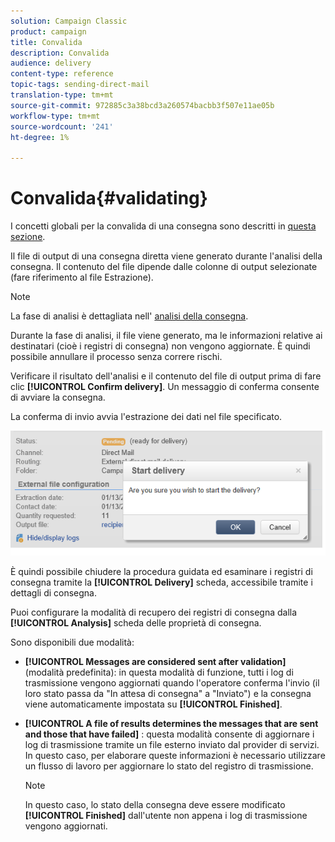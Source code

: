```yaml
---
solution: Campaign Classic
product: campaign
title: Convalida
description: Convalida
audience: delivery
content-type: reference
topic-tags: sending-direct-mail
translation-type: tm+mt
source-git-commit: 972885c3a38bcd3a260574bacbb3f507e11ae05b
workflow-type: tm+mt
source-wordcount: '241'
ht-degree: 1%

---
```



# Convalida{#validating}

I concetti globali per la convalida di una consegna sono descritti in [questa sezione](../../delivery/using/steps-validating-the-delivery.md).

Il file di output di una consegna diretta viene generato durante l&#39;analisi della consegna. Il contenuto del file dipende dalle colonne di output selezionate (fare riferimento al file [](../../delivery/using/defining-the-direct-mail-content.md#extraction-file)Estrazione).

>[!NOTE]
>
>La fase di analisi è dettagliata nell&#39; [analisi della consegna](../../delivery/using/steps-validating-the-delivery.md#analyzing-the-delivery).

Durante la fase di analisi, il file viene generato, ma le informazioni relative ai destinatari (cioè i registri di consegna) non vengono aggiornate. È quindi possibile annullare il processo senza correre rischi.

Verificare il risultato dell&#39;analisi e il contenuto del file di output prima di fare clic **[!UICONTROL Confirm delivery]**. Un messaggio di conferma consente di avviare la consegna.

La conferma di invio avvia l&#39;estrazione dei dati nel file specificato.

![](assets/s_ncs_user_postal_del_send_confirm_postal.png)

È quindi possibile chiudere la procedura guidata ed esaminare i registri di consegna tramite la **[!UICONTROL Delivery]** scheda, accessibile tramite i dettagli di consegna.

Puoi configurare la modalità di recupero dei registri di consegna dalla **[!UICONTROL Analysis]** scheda delle proprietà di consegna.

Sono disponibili due modalità:

* **[!UICONTROL Messages are considered sent after validation]** (modalità predefinita): in questa modalità di funzione, tutti i log di trasmissione vengono aggiornati quando l&#39;operatore conferma l&#39;invio (il loro stato passa da &quot;In attesa di consegna&quot; a &quot;Inviato&quot;) e la consegna viene automaticamente impostata su **[!UICONTROL Finished]**.
* **[!UICONTROL A file of results determines the messages that are sent and those that have failed]** : questa modalità consente di aggiornare i log di trasmissione tramite un file esterno inviato dal provider di servizi. In questo caso, per elaborare queste informazioni è necessario utilizzare un flusso di lavoro per aggiornare lo stato del registro di trasmissione.

   >[!NOTE]
   >
   >In questo caso, lo stato della consegna deve essere modificato **[!UICONTROL Finished]** dall&#39;utente non appena i log di trasmissione vengono aggiornati.
